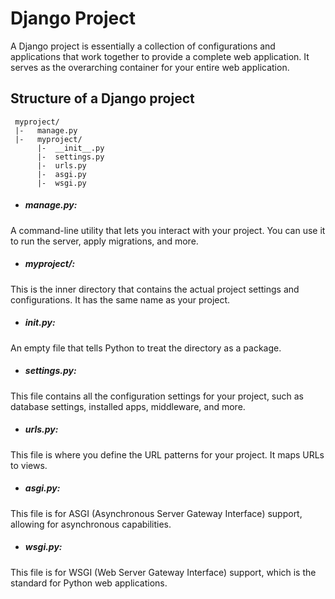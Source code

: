 # Django Project
A Django project is essentially a collection of configurations and applications that work together to provide a complete web application. It serves as the overarching container for your entire web application.

## Structure of a Django project
     myproject/
     |-   manage.py
     |-   myproject/
          |-  __init__.py
          |-  settings.py
          |-  urls.py
          |-  asgi.py
          |-  wsgi.py

* ##### manage.py: 
A command-line utility that lets you interact with your project. You can use it to run the server, apply migrations, and more.

* ##### myproject/: 
This is the inner directory that contains the actual project settings and configurations. It has the same name as your project.

* ##### __init__.py: 
An empty file that tells Python to treat the directory as a package.

* ##### settings.py: 
This file contains all the configuration settings for your project, such as database settings, installed apps, middleware, and more.

* ##### urls.py:
This file is where you define the URL patterns for your project. It maps URLs to views.

* ##### asgi.py:
This file is for ASGI (Asynchronous Server Gateway Interface) support, allowing for asynchronous capabilities.

* ##### wsgi.py: 
This file is for WSGI (Web Server Gateway Interface) support, which is the standard for Python web applications.